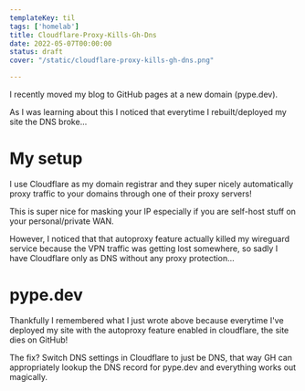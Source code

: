 ```yaml
---
templateKey: til
tags: ['homelab']
title: Cloudflare-Proxy-Kills-Gh-Dns
date: 2022-05-07T00:00:00
status: draft
cover: "/static/cloudflare-proxy-kills-gh-dns.png"

---
```


I recently moved my blog to GitHub pages at a new domain (pype.dev).

As I was learning about this I noticed that everytime I rebuilt/deployed my site the DNS broke...

# My setup

I use Cloudflare as my domain registrar and they super nicely automatically proxy traffic to your domains through one of their proxy servers!

This is super nice for masking your IP especially if you are self-host stuff on your personal/private WAN.

However, I noticed that that autoproxy feature actually killed my wireguard service because the VPN traffic was getting lost somewhere, so sadly I have Cloudflare only as DNS without any proxy protection...

# pype.dev

Thankfully I remembered what I just wrote above because everytime I've deployed my site with the autoproxy feature enabled in cloudflare, the site dies on GitHub!

The fix? Switch DNS settings in Cloudflare to just be DNS, that way GH can appropriately lookup the DNS record for pype.dev and everything works out magically.
